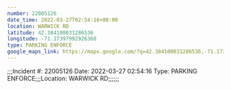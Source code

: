 ```yaml
---
number: 22005126
date_time: 2022-03-27T02:54:16+00:00
location: WARWICK RD
latitude: 42.384100031286536
longitude: -71.17397992926368
type: PARKING ENFORCE
google_maps_link: https://maps.google.com/?q=42.384100031286536,-71.17397992926368
---
```


;;;Incident #: 22005126   Date: 2022-03-27 02:54:16    Type: PARKING ENFORCE;;;Location: WARWICK RD;;;;;;

